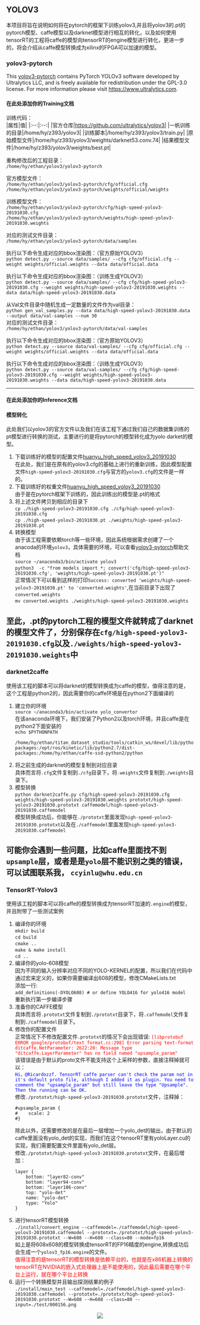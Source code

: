 ## YOLOV3
本项目将旨在说明如何将在pytorch的框架下训练yolov3,并且将yolov3的.pt的pytorch模型、caffe模型以及darknet模型进行相互的转化，以及如何使用tensorRT的工程将caffe的模型向tensorRT的engine模型进行转化，更进一步的，将会介绍从caffe模型转换成为xilinx的FPGA可以加速的模型。

### yolov3-pytorch
This [yolov3-pytorch](./yolov3-pytorch/README.md) contains PyTorch YOLOv3 software developed by Ultralytics LLC, and is freely available for redistribution under the GPL-3.0 license. For more information please visit https://www.ultralytics.com.  

#### 在此处添加你的Training文档
训练代码：  
|属性|值|
|:--:|:--:|
|官方仓库|https://github.com/ultralytics/yolov3|
|一帆训练的目录|/home/hy/z393/yolov3|
|训练脚本|/home/hy/z393/yolov3/train.py|
|原始模型文件|/home/hy/z393/yolov3/weights/darknet53.conv.74|
|结果模型文件|/home/hy/z393/yolov3/weights/best.pt|

重构修改后的工程目录：  
`/home/hy/ethan/yolov3/yolov3-pytorch`  

官方模型文件：  
`/home/hy/ethan/yolov3/yolov3-pytorch/cfg/official.cfg`  
`/home/hy/ethan/yolov3/yolov3-pytorch/weights/official/weights`  

训练模型文件：  
`/home/hy/ethan/yolov3/yolov3-pytorch/cfg/high-speed-yolov3-20191030.cfg`  
`/home/hy/ethan/yolov3/yolov3-pytorch/weights/high-speed-yolov3-20191030.weights`  

对应的测试文件目录：  
`/home/hy/ethan/yolov3/yolov3-pytorch/data/samples`  

执行以下命令生成对应的bbox渲染图：（官方原始YOLOV3）  
`python detect.py --source data/samples/ --cfg cfg/official.cfg --weight weights/official.weights --data data/official.data`  

执行以下命令生成对应的bbox渲染图：（训练生成YOLOV3）  
`python detect.py --source data/samples/ --cfg cfg/high-speed-yolov3-20191030.cfg --weight weights/high-speed-yolov3-20191030.weights --data data/high-speed-yolov3-20191030.data`

从Val文件目录中随机生成一定数量的文件作为val目录：  
`python gen_val_samples.py --data data/high-speed-yolov3-20191030.data --output data/val-samples --num 30`  
对应的测试文件目录：  
`/home/hy/ethan/yolov3/yolov3-pytorch/data/val-samples`  

执行以下命令生成对应的bbox渲染图：（官方原始YOLOV3）  
`python detect.py --source data/val-samples/ --cfg cfg/official.cfg --weight weights/official.weights --data data/official.data`  

执行以下命令生成对应的bbox渲染图：（训练生成YOLOV3）  
`python detect.py --source data/val-samples/ --cfg cfg/high-speed-yolov3-20191030.cfg --weight weights/high-speed-yolov3-20191030.weights --data data/high-speed-yolov3-20191030.data`  

---

#### 在此处添加你的Inference文档

#### 模型转化
此处我们以yolov3的官方文件以及我们在该工程下通过我们自己的数据集训练的pt模型进行转换的测试，主要进行的是将pytorch的模型转化成为yolo darket的模型。  
1. 下载训练好的模型的配置文件[huanyu_high_speed_yolov3_20191030](http://47.100.39.180/download/inDriving/model/yolo/yolov3-pytorch/cfg/high-speed-yolov3-20191030.cfg)  
在此处，我们是在原有的yolov3.cfg的基础上进行的重新训练，因此模型配置文件`high-speed-yolov3-20191030.cfg`与官方的`yolov3.cfg`的文件是一样的。  
2. 下载训练好的权重文件[huanyu_high_speed_yolov3_20191030](http://47.100.39.180/download/inDriving/model/yolo/yolov3-pytorch/weights/high-speed-yolov3-20191030.pt)  
由于是在pytorch框架下训练的，因此训练出的模型是.pt的格式  
3. 将上述文件拷贝到相应的目录下  
`cp ./high-speed-yolov3-20191030.cfg ./cfg/high-speed-yolov3-20191030.cfg`  
`cp ./high-speed-yolov3-20191030.pt ./weights/high-speed-yolov3-20191030.pt`  
4. 转换模型  
由于该工程需要依赖torch等一些环境，因此系统根据需求创建了一个anacoda的环境`yolov3`，具体需要的环境，可以查看[yolov3-pytorch](./yolov3-pytorch/README.md)帮助文档  
`source ~/anaconda3/bin/activate yolov3`  
`python3  -c "from models import *; convert('cfg/high-speed-yolov3-20191030.cfg', 'weights/high-speed-yolov3-20191030.pt')"`  
正常情况下可以看到这样的打印`Success: converted 'weights/high-speed-yolov3-20191030.pt' to 'converted.weights'`,在当前目录下出现了`converted.weights`  
`mv converted.weights ./weights/high-speed-yolov3-20191030.weights`  

至此，**.pt**的pytorch工程的模型文件就转成了**darknet**的模型文件了，分别保存在`cfg/high-speed-yolov3-20191030.cfg`以及`./weights/high-speed-yolov3-20191030.weights`中
---  

### darknet2caffe
使用该工程的脚本可以将darknet的模型转换成为caffe的模型，值得注意的是，这个工程是python2的，因此需要你的caffe环境是在python2下面编译的  
1. 建立你的环境  
`source ~/anaconda3/bin/activate yolo_convertor`  
在该anaconda环境下，我们安装了Python2以及torch环境，并且caffe是在python2下面安装的  
`echo $PYTHONPATH`  
    ```
    /home/hy/ethan/titan_dataset_studio/tools/catkin_ws/devel/lib/python2.7/dist-packages:/opt/ros/kinetic/lib/python2.7/dist-packages:/home/hy/ethan/caffe-ssd-python2/python
    ```
2. 将之前生成的darknet的模型复制到对应目录  
具体而言将`.cfg`文件复制到`./cfg`目录下，将`.weights`文件复制到`./weights`目录下。  
3. 模型转换  
`python darknet2caffe.py cfg/high-speed-yolov3-20191030.cfg weights/high-speed-yolov3-20191030.weights prototxt/high-speed-yolov3-20191030.prototxt caffemodel/high-speed-yolov3-20191030.caffemodel`  
模型转换成功后，你能够在`./prototxt`里面发现`high-speed-yolov3-20191030.prototxt`以及在`./caffemodel`里面发现`high-speed-yolov3-20191030.caffemodel`  

可能你会遇到一些问题，比如caffe里面找不到`upsample`层，或者是是`yolo`层不能识别之类的错误，可以试图联系我， `ccyinlu@whu.edu.cn`
---

### TensorRT-Yolov3
使用该工程的脚本可以将caffe的模型转换成为tensorRT加速的`.engine`的模型，并且附带了一些测试案例  
1. 编译你的环境  
`mkdir build`  
`cd build`  
`cmake ..`  
`make & make install`  
`cd ..`  
2. 编译你的yolo-608模型  
因为不同的输入分辨率对应不同的YOLO-KERNEL的配置，所以我们在代码中通过宏来定义的，如果你需要编译出608的模型，修改CMakeLists.txt  
添加一行:  
`add_definitions(-DYOLO608) # or define YOLO416 for yolo416 model`  
重新执行第一步编译步骤  
3. 准备你的CAFFE模型  
具体而言将`.prototxt`文件复制到`./prototxt`目录下，将`.caffemodel`文件复制到`./caffemodel`目录下。  
4. 修改你的配置文件  
正常情况下不修改配置文件`.prototxt`的情况下会出现错误:  <font color=red>```[libprotobuf ERROR google/protobuf/text_format.cc:298] Error parsing text-format ditcaffe.NetParameter: 2622:20: Message type "ditcaffe.LayerParameter" has no field named "upsample_param"```</font>  
该错误是由于默认的proto文件不能支持这个上采样的参数，直接注释掉就可以：  
<font color=blue>```Hi，@Ricardozzf. TensorRT caffe parser can't check the param not in it's default proto file, although I added it as plugin. You need to comment the "upsample_param" but still leave the type "Upsample". Then the running can be OK.```</font>  
修改`./prototxt/high-speed-yolov3-20191030.prototxt`文件，注释掉：  
    ```
    #upsample_param {
    #    scale: 2
    #}
    ```
    除此以外，还需要修改的是在最后一层增加一个yolo_det的输出，由于默认的caffe里面没有yolo_det的实现，而我们在这个tensorRT里有yoloLayer.cu的实现，我们需要配置文件里面有yolo_det层。  
    修改`./prototxt/high-speed-yolov3-20191030.prototxt`文件，在最后增加：  
    ```
    layer {
        bottom: "layer82-conv"
        bottom: "layer94-conv"
        bottom: "layer106-conv"
        top: "yolo-det"
        name: "yolo-det"
        type: "Yolo"
    }
    ```
5. 进行tensorRT模型转换  
`./install/convert_engine --caffemodel=./caffemodel/high-speed-yolov3-20191030.caffemodel --prototxt=./prototxt/high-speed-yolov3-20191030.prototxt --W=608 --H=608 --class=80 --mode=fp16`  
如上是将608x608的模型转换成tensorRT的FP16精度的engine,转换成功后会生成一个`yolov3_fp16.engine`的文件。  
<font color=red>值得注意的是tensorRT的模型转换是依赖平台的，也就是在x86机器上转换的tensorRT在NVIDIA的嵌入式处理器上是不能使用的，因此最后需要在哪个平台上运行，就在哪个平台上转换</font>  
6. 运行一个转换模型并且输出探测结果的例子  
`./install/main_test --caffemodel=./caffemodel/high-speed-yolov3-20191030.caffemodel --prototxt=./prototxt/high-speed-yolov3-20191030.prototxt --W=608 --H=608 --class=80 --input=./test/000156.png`  
<div align=center><img src="img/tensorRT_det.png"/></div>  